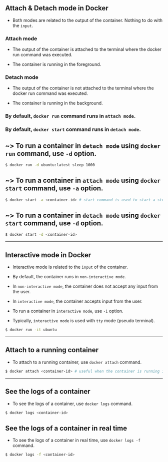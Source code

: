## Attach & Detach mode in Docker

- Both modes are related to the output of the container. Nothing to do with the `input`.

### Attach mode

- The output of the container is attached to the terminal where the docker run command was executed.

- The container is running in the foreground.

### Detach mode

- The output of the container is not attached to the terminal where the docker run command was executed.

- The container is running in the background.

### By default, `docker run` command runs in `attach mode`.
### By default, `docker start` command runs in `detach mode`. 

## ~> To run a container in `detach mode` using `docker run` command, use `-d` option.

```bash
$ docker run -d ubuntu:latest sleep 1000
```

## ~> To run a container in `attach mode` using `docker start` command, use `-a` option.

```bash
$ docker start -a <container-id> # start command is used to start a stopped container.
```

## ~> To run a container in `detach mode` using `docker start` command, use `-d` option.

```bash
$ docker start -d <container-id>
```

---

## Interactive mode in Docker

- Interactive mode is related to the `input` of the container.

- By default, the container runs in `non-interactive mode`.

- In `non-interactive mode`, the container does not accept any input from the user.

- In `interactive mode`, the container accepts input from the user.

- To run a container in `interactive mode`, use `-i` option.

- Typically, `interactive mode` is used with `tty` mode (pseudo terminal).

```bash
$ docker run -it ubuntu
```


---

## Attach to a running container

- To attach to a running container, use `docker attach` command.

```bash
$ docker attach <container-id> # useful when the container is running in the detach mode.
```

---

## See the logs of a container

- To see the logs of a container, use `docker logs` command.

```bash
$ docker logs <container-id>
```

## See the logs of a container in real time

- To see the logs of a container in real time, use `docker logs -f` command.

```bash
$ docker logs -f <container-id>
```